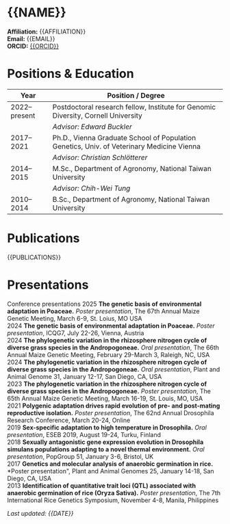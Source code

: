 # {{NAME}}

**Affiliation:** {{AFFILIATION}}  
**Email:** {{EMAIL}}  
**ORCID:** [{{ORCID}}](https://orcid.org/{{ORCID}})


# Positions & Education

| Year         | Position / Degree                                                                 |
|--------------|------------------------------------------------------------------------------------|
| 2022–present | Postdoctoral research fellow, Institute for Genomic Diversity, Cornell University  |  
|              | *Advisor: Edward Buckler*                      |
| 2017–2021    | Ph.D., Vienna Graduate School of Population Genetics, Univ. of Veterinary Medicine Vienna  |
|              | *Advisor: Christian Schlötterer* |
| 2014–2015    | M.Sc., Department of Agronomy, National Taiwan University  |
|              | *Advisor: Chih-Wei Tung* |
| 2010–2014    | B.Sc., Department of Agronomy, National Taiwan University                         |


# Publications

{{PUBLICATIONS}}

# Presentations
Conference presentations
2025 **The genetic basis of environmental adaptation in Poaceae.** *Poster presentation*, The 67th Annual Maize Genetic Meeting, March 6-9, St. Loius, MO USA  
2024 **The genetic basis of environmental adaptation in Poaceae.** *Poster presentation*, ICQG7, July 22-26, Vienna, Austria  
2024 **The phylogenetic variation in the rhizosphere nitrogen cycle of diverse grass species in the Andropogoneae.** *Oral presentation*, The 66th Annual Maize Genetic Meeting, February 29-March 3, Raleigh, NC, USA   
2024 **The phylogenetic variation in the rhizosphere nitrogen cycle of diverse grass species in the Andropogoneae.** *Oral presentation*, Plant and Animal Genome 31, January 12-17, San Diego, CA, USA   
2023 **The phylogenetic variation in the rhizosphere nitrogen cycle of diverse grass species in the Andropogoneae.** *Poster presentation*, The 65th Annual Maize Genetic Meeting, March 16-19, St. Louis, MO, USA   
2021 **Polygenic adaptation drives rapid evolution of pre- and post-mating reproductive isolation.** *Poster presentation*, The 62nd Annual Drosophila Research Conference, March 20-24, Online  
2019 **Sex-specific adaptation to high temperature in Drosophila.** *Oral presentation*, ESEB 2019, August 19-24, Turku, Finland  
2018 **Sexually antagonistic gene expression evolution in Drosophila simulans populations adapting to a novel thermal environment.** *Oral presentation*, PopGroup 51, January 3-6, Bristol, UK  
2017 **Genetics and molecular analysis of anaerobic germination in rice.** *Poster presentation", Plant and Animal Genomes 25, January 14-18, San Diego, CA, USA   
2013 **Identification of quantitative trait loci (QTL) associated with anaerobic germination of rice (Oryza Sativa).** *Poster presentation*, The 7th International Rice Genetics Symposium, November 4-8, Manila, Philippines  




_Last updated: {{DATE}}_
